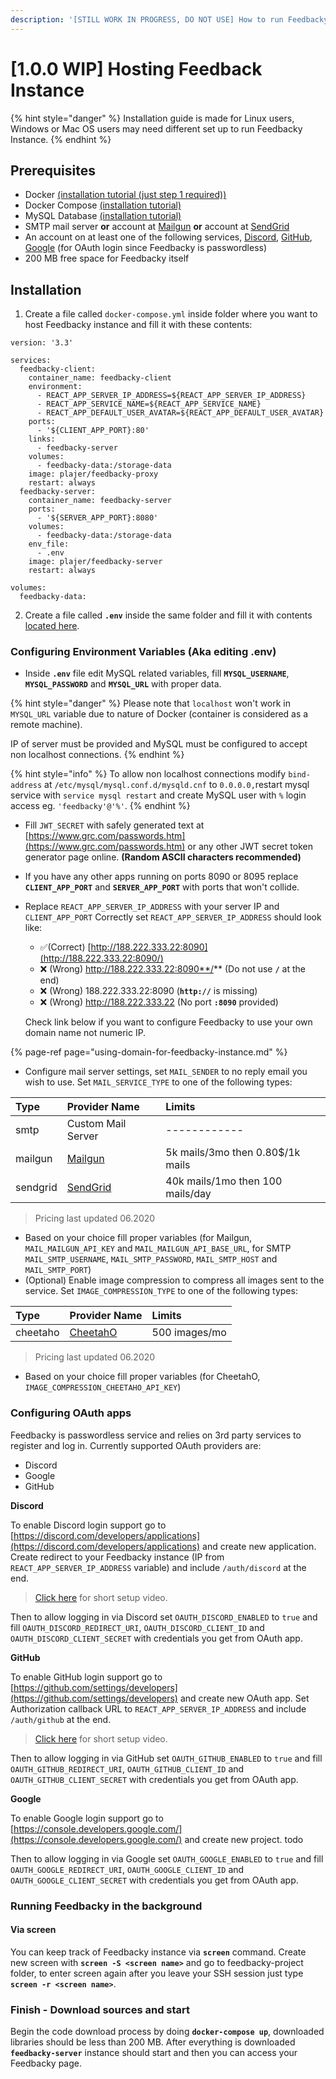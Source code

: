 ```yaml
---
description: '[STILL WORK IN PROGRESS, DO NOT USE] How to run Feedbacky on your own server.'
---
```


# \[1.0.0 WIP\] Hosting Feedback Instance

{% hint style="danger" %}
Installation guide is made for Linux users, Windows or Mac OS users may need different set up to run Feedbacky Instance.
{% endhint %}

## Prerequisites

* Docker [\(installation tutorial \(just step 1 required\)\)](https://www.digitalocean.com/community/tutorials/how-to-install-and-use-docker-on-ubuntu-18-04)
* Docker Compose [\(installation tutorial\)](https://docs.docker.com/compose/install/)
* MySQL Database [\(installation tutorial\)](https://www.digitalocean.com/community/tutorials/how-to-install-mysql-on-ubuntu-18-04)
* SMTP mail server **or** account at [Mailgun](mailgun.com) **or** account at [SendGrid](sendgrid.com)
* An account on at least one of the following services, [Discord](https://discord.com/), [GitHub](https://github.com/), [Google](https://www.google.com/) \(for OAuth login since Feedbacky is passwordless\)
* 200 MB free space for Feedbacky itself

## Installation

1. Create a file called `docker-compose.yml` inside folder where you want to host Feedbacky instance and fill it with these contents:

```text
version: '3.3'

services:
  feedbacky-client:
    container_name: feedbacky-client
    environment:
      - REACT_APP_SERVER_IP_ADDRESS=${REACT_APP_SERVER_IP_ADDRESS}
      - REACT_APP_SERVICE_NAME=${REACT_APP_SERVICE_NAME}
      - REACT_APP_DEFAULT_USER_AVATAR=${REACT_APP_DEFAULT_USER_AVATAR}
    ports:
      - '${CLIENT_APP_PORT}:80'
    links:
      - feedbacky-server
    volumes:
      - feedbacky-data:/storage-data
    image: plajer/feedbacky-proxy
    restart: always
  feedbacky-server:
    container_name: feedbacky-server
    ports:
      - '${SERVER_APP_PORT}:8080'
    volumes:
      - feedbacky-data:/storage-data
    env_file:
      - .env
    image: plajer/feedbacky-server
    restart: always

volumes:
  feedbacky-data:
```

2. Create a file called **`.env`** inside the same folder and fill it with contents [located here](https://raw.githubusercontent.com/Plajer/feedbacky-project/master/.env).

### Configuring Environment Variables \(Aka editing .env\)

* Inside **`.env`** file edit MySQL related variables, fill **`MYSQL_USERNAME`**, **`MYSQL_PASSWORD`** and  **`MYSQL_URL`** with proper data.

{% hint style="danger" %}
Please note that `localhost` won't work in `MYSQL_URL` variable due to nature of Docker \(container is considered as a remote machine\).   
  
IP of server must be provided and MySQL must be configured to accept non localhost connections.
{% endhint %}

{% hint style="info" %}
To allow non localhost connections modify `bind-address` at `/etc/mysql/mysql.conf.d/mysqld.cnf` to `0.0.0.0,`restart mysql service with `service mysql restart` and create MySQL user with `%` login access eg. `'feedbacky'@'%'`.
{% endhint %}

* Fill `JWT_SECRET` with safely generated text at [https://www.grc.com/passwords.htm](https://www.grc.com/passwords.htm) or any other JWT secret token generator page online. **\(Random ASCII characters recommended\)**
* If you have any other apps running on ports 8090 or 8095 replace **`CLIENT_APP_PORT`** and **`SERVER_APP_PORT`** with ports that won't collide.
* Replace `REACT_APP_SERVER_IP_ADDRESS` with your server IP and `CLIENT_APP_PORT` Correctly set `REACT_APP_SERVER_IP_ADDRESS` should look like:

  * ​✅\(Correct\) [http://188.222.333.22:8090](http://188.222.333.22:8090/)
  * ​❌ \(Wrong\) http://188.222.333.22:8090**/** \(Do not use **`/`** at the end\)
  * ​❌ \(Wrong\) 188.222.333.22:8090 \(**`http://`** is missing\)
  * ​❌ \(Wrong\) http://188.222.333.22 \(No port **`:8090`** provided\)

   Check link below if you want to configure Feedbacky to use your own domain name not numeric IP.

{% page-ref page="using-domain-for-feedbacky-instance.md" %}

* Configure mail server settings, set `MAIL_SENDER` to no reply email you wish to use. Set `MAIL_SERVICE_TYPE` to one of the following types:

| **Type** | **Provider Name** | **Limits** |
| :--- | :--- | :--- |
| smtp | Custom Mail Server | ------------ |
| mailgun | [Mailgun](https://mailgun.com) | 5k mails/3mo then 0.80$/1k mails |
| sendgrid | [SendGrid](https://sendgrid.com) | 40k mails/1mo then 100 mails/day |

> Pricing last updated 06.2020

* Based on your choice fill proper variables \(for Mailgun, `MAIL_MAILGUN_API_KEY` and `MAIL_MAILGUN_API_BASE_URL`, for SMTP `MAIL_SMTP_USERNAME`, `MAIL_SMTP_PASSWORD`, `MAIL_SMTP_HOST` and `MAIL_SMTP_PORT`\)
* \(Optional\) Enable image compression to compress all images sent to the service. Set `IMAGE_COMPRESSION_TYPE` to one of the following types:

| **Type** | **Provider Name** | **Limits** |
| :--- | :--- | :--- |
| cheetaho | [CheetahO](https://cheetaho.com/) | 500 images/mo |

> Pricing last updated 06.2020

* Based on your choice fill proper variables \(for CheetahO, `IMAGE_COMPRESSION_CHEETAHO_API_KEY`\)

### Configuring OAuth apps

Feedbacky is passwordless service and relies on 3rd party services to register and log in. Currently supported OAuth providers are:

* Discord
* Google
* GitHub

**Discord**

To enable Discord login support go to [https://discord.com/developers/applications](https://discord.com/developers/applications) and create new application. Create redirect to your Feedbacky instance \(IP from `REACT_APP_SERVER_IP_ADDRESS` variable\) and include `/auth/discord` at the end.

> ​[Click here](https://cdn.feedbacky.net/static/mp4/discord-oauth-setup.mp4) for short setup video.

Then to allow logging in via Discord set `OAUTH_DISCORD_ENABLED` to `true` and fill `OAUTH_DISCORD_REDIRECT_URI`, `OAUTH_DISCORD_CLIENT_ID` and `OAUTH_DISCORD_CLIENT_SECRET` with credentials you get from OAuth app.

**GitHub**

To enable GitHub login support go to [https://github.com/settings/developers](https://github.com/settings/developers) and create new OAuth app. Set Authorization callback URL to `REACT_APP_SERVER_IP_ADDRESS` and include `/auth/github` at the end.

> ​[Click here](https://cdn.feedbacky.net/static/mp4/github-oauth-setup.mp4) for short setup video.

Then to allow logging in via GitHub set `OAUTH_GITHUB_ENABLED` to `true` and fill `OAUTH_GITHUB_REDIRECT_URI`, `OAUTH_GITHUB_CLIENT_ID` and `OAUTH_GITHUB_CLIENT_SECRET` with credentials you get from OAuth app.

**Google**

To enable Google login support go to [https://console.developers.google.com/](https://console.developers.google.com/) and create new project. todo

Then to allow logging in via Google set `OAUTH_GOOGLE_ENABLED` to `true` and fill `OAUTH_GOOGLE_REDIRECT_URI`, `OAUTH_GOOGLE_CLIENT_ID` and `OAUTH_GOOGLE_CLIENT_SECRET` with credentials you get from OAuth app.

### Running Feedbacky in the background <a id="running-feedbacky-in-the-background"></a>

#### Via screen <a id="via-screen"></a>

You can keep track of Feedbacky instance via **`screen`** command. Create new screen with **`screen -S <screen name>`** and go to feedbacky-project folder, to enter screen again after you leave your SSH session just type **`screen -r <screen name>`**.

### Finish - Download sources and start <a id="compile-sources"></a>

Begin the code download process by doing **`docker-compose up`**, downloaded libraries should be less than 200 MB. After everything is downloaded **`feedbacky-server`** instance should start and then you can access your Feedbacky page.

